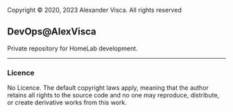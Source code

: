 Copyright &copy; 2020, 2023 Alexander Visca. All rights reserved

## DevOps@AlexVisca

Private repository for HomeLab development.

---

### Licence

No Licence. The default copyright laws apply, meaning that the author retains all rights to the source code and no one may reproduce, distribute, or create derivative works from this work. 

